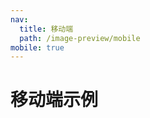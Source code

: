 ```yaml
---
nav:
  title: 移动端
  path: /image-preview/mobile
mobile: true
---
```


# 移动端示例

<code src="./demos/mobile" />
